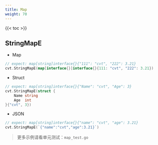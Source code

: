```yaml
---
title: Map
weight: 70
---
```


{{< toc >}}


## StringMapE

- Map
```go
// expect: map[string]interface{}{"111": "cvt", "222": 3.21}
cvt.StringMapE(map[interface{}]interface{}{111: "cvt", "222": 3.21})
```

- Struct

```go
// expect: map[string]interface{}{"Name": "cvt", "Age": 3}
cvt.StringMapE(struct {
    Name string
    Age  int
}{"cvt", 3})
```

- JSON
```go
// expect: map[string]interface{}{"name": "cvt", "age": 3.21}
cvt.StringMapE(`{"name":"cvt","age":3.21}`)
```


> 更多示例请看单元测试：`map_test.go`

